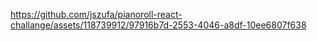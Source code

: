 

https://github.com/jszufa/pianoroll-react-challange/assets/118739912/97916b7d-2553-4046-a8df-10ee6807f638

